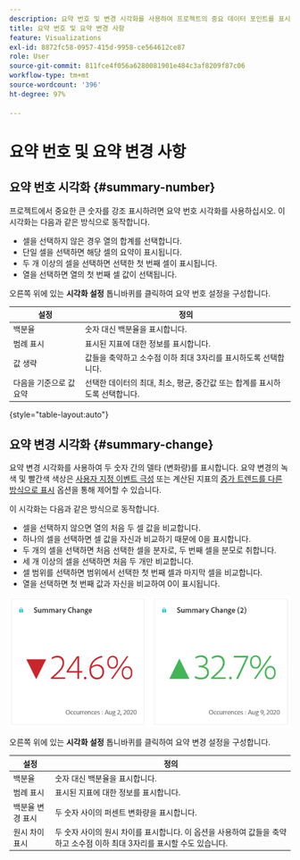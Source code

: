 ```yaml
---
description: 요약 번호 및 변경 시각화를 사용하여 프로젝트의 중요 데이터 포인트를 표시할 수 있습니다.
title: 요약 번호 및 요약 변경 사항
feature: Visualizations
exl-id: 8872fc58-0957-415d-9958-ce564612ce87
role: User
source-git-commit: 811fce4f056a6280081901e484c3af8209f87c06
workflow-type: tm+mt
source-wordcount: '396'
ht-degree: 97%

---
```


# 요약 번호 및 요약 변경 사항

## 요약 번호 시각화 {#summary-number}

프로젝트에서 중요한 큰 숫자를 강조 표시하려면 요약 번호 시각화를 사용하십시오. 이 시각화는 다음과 같은 방식으로 동작합니다.

* 셀을 선택하지 않은 경우 열의 합계를 선택합니다.
* 단일 셀을 선택하면 해당 셀의 요약이 표시됩니다.
* 두 개 이상의 셀을 선택하면 선택한 첫 번째 셀이 표시됩니다.
* 열을 선택하면 열의 첫 번째 셀 값이 선택됩니다.

오른쪽 위에 있는 **시각화 설정** 톱니바퀴를 클릭하여 요약 번호 설정을 구성합니다.

| 설정 | 정의 |
|--- |--- |
| 백분율 | 숫자 대신 백분율을 표시합니다. |
| 범례 표시 | 표시된 지표에 대한 정보를 표시합니다. |
| 값 생략 | 값들을 축약하고 소수점 이하 최대 3자리를 표시하도록 선택합니다. |
| 다음을 기준으로 값 요약 | 선택한 데이터의 최대, 최소, 평균, 중간값 또는 합계를 표시하도록 선택합니다. |

{style="table-layout:auto"}

## 요약 변경 시각화 {#summary-change}

요약 변경 시각화를 사용하여 두 숫자 간의 델타 (변화량)를 표시합니다. 요약 변경의 녹색 및 빨간색 색상은 [사용자 지정 이벤트 극성](https://experienceleague.adobe.com/docs/analytics/admin/admin-tools/success-events/success-event.html?lang=ko-KR) 또는 계산된 지표의 [증가 트렌드를 다른 방식으로 표시](https://experienceleague.adobe.com/docs/analytics/components/calculated-metrics/calcmetric-workflow/cm-build-metrics.html?lang=ko-KR) 옵션을 통해 제어할 수 있습니다.

이 시각화는 다음과 같은 방식으로 동작합니다.

* 셀을 선택하지 않으면 열의 처음 두 셀 값을 비교합니다.
* 하나의 셀을 선택하면 셀 값을 자신과 비교하기 때문에 0을 표시합니다.
* 두 개의 셀을 선택하면 처음 선택한 셀을 분자로, 두 번째 셀을 분모로 취합니다.
* 세 개 이상의 셀을 선택하면 처음 두 개만 비교합니다.
* 셀 범위를 선택하면 범위에서 선택한 첫 번째 셀과 마지막 셀을 비교합니다.
* 열을 선택하면 첫 번째 값과 자신을 비교하여 0이 표시됩니다.


![두 숫자 간의 델타를 보여 주는 요약 변경 시각화](assets/summary-change.png)


오른쪽 위에 있는 **시각화 설정** 톱니바퀴를 클릭하여 요약 변경 설정을 구성합니다.

| 설정 | 정의 |
|--- |--- |
| 백분율 | 숫자 대신 백분율을 표시합니다. |
| 범례 표시 | 표시된 지표에 대한 정보를 표시합니다. |
| 백분율 변경 표시 | 두 숫자 사이의 퍼센트 변화량을 표시합니다. |
| 원시 차이 표시 | 두 숫자 사이의 원시 차이를 표시합니다. 이 옵션을 사용하여 값들을 축약하고 소수점 이하 최대 3자리를 표시할 수도 있습니다. |
